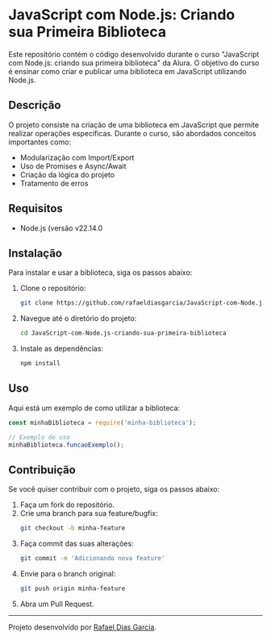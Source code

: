 # JavaScript com Node.js: Criando sua Primeira Biblioteca

Este repositório contém o código desenvolvido durante o curso "JavaScript com Node.js: criando sua primeira biblioteca" da Alura. O objetivo do curso é ensinar como criar e publicar uma biblioteca em JavaScript utilizando Node.js.

## Descrição

O projeto consiste na criação de uma biblioteca em JavaScript que permite realizar operações específicas. Durante o curso, são abordados conceitos importantes como:

- Modularização com Import/Export
- Uso de Promises e Async/Await
- Criação da lógica do projeto
- Tratamento de erros

## Requisitos

- Node.js (versão v22.14.0

## Instalação

Para instalar e usar a biblioteca, siga os passos abaixo:

1. Clone o repositório:
   ```bash
   git clone https://github.com/rafaeldiasgarcia/JavaScript-com-Node.js-criando-sua-primeira-biblioteca.git
   ```
2. Navegue até o diretório do projeto:
   ```bash
   cd JavaScript-com-Node.js-criando-sua-primeira-biblioteca
   ```
3. Instale as dependências:
   ```bash
   npm install
   ```

## Uso

Aqui está um exemplo de como utilizar a biblioteca:

```javascript
const minhaBiblioteca = require('minha-biblioteca');

// Exemplo de uso
minhaBiblioteca.funcaoExemplo();
```

## Contribuição

Se você quiser contribuir com o projeto, siga os passos abaixo:

1. Faça um fork do repositório.
2. Crie uma branch para sua feature/bugfix:
   ```bash
   git checkout -b minha-feature
   ```
3. Faça commit das suas alterações:
   ```bash
   git commit -m 'Adicionando nova feature'
   ```
4. Envie para o branch original:
   ```bash
   git push origin minha-feature
   ```
5. Abra um Pull Request.

---

Projeto desenvolvido por [Rafael Dias Garcia](https://github.com/rafaeldiasgarcia).
